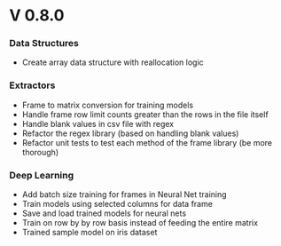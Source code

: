 
# V 0.8.0

### Data Structures

* Create array data structure with reallocation logic

### Extractors

* Frame to matrix conversion for training models
* Handle frame row limit counts greater than the rows in the file itself
* Handle blank values in csv file with regex
* Refactor the regex library (based on handling blank values)
* Refactor unit tests to test each method of the frame library (be more thorough)

### Deep Learning

* Add batch size training for frames in Neural Net training
* Train models using selected columns for data frame
* Save and load trained models for neural nets
* Train on row by by row basis instead of feeding the entire matrix
* Trained sample model on iris dataset